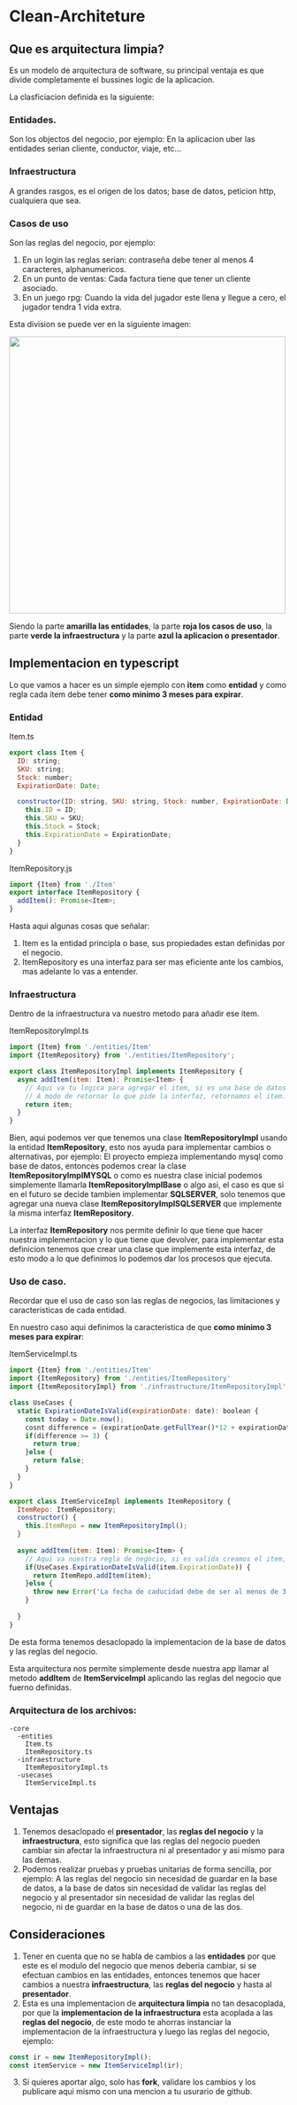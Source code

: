 # Clean-Architeture

## Que es arquitectura limpia?
Es un modelo de arquitectura de software, su principal ventaja es que divide completamente el bussines logic de la aplicacion.

La clasficiacion definida es la siguiente:

### Entidades.
Son los objectos del negocio, por ejemplo: En la aplicacion uber las entidades serian cliente, conductor, viaje, etc...

### Infraestructura
A grandes rasgos, es el origen de los datos; base de datos, peticion http, cualquiera que sea.

### Casos de uso
Son las reglas del negocio, por ejemplo:
1. En un login las reglas serian: contraseña debe tener al menos 4 caracteres, alphanumericos.
2. En un punto de ventas: Cada factura tiene que tener un cliente asociado.
3. En un juego rpg: Cuando la vida del jugador este llena y llegue a cero, el jugador tendra 1 vida extra.



Esta division se puede ver en la siguiente imagen:
<div><img src="https://xurxodev.com/content/images/2016/07/CleanArchitecture-8b00a9d7e2543fa9ca76b81b05066629.jpg" width="500px"/></div>

Siendo la parte **amarilla las entidades**, la parte **roja los casos de uso**, la parte **verde la infraestructura** y la parte **azul la aplicacion o presentador**.

## Implementacion en typescript

Lo que vamos a hacer es un simple ejemplo con **item** como **entidad** y como regla cada item debe tener **como minimo 3 meses para expirar**.

### Entidad

Item.ts
```javascript
export class Item {
  ID: string;
  SKU: string;
  Stock: number;
  ExpirationDate: Date;

  constructor(ID: string, SKU: string, Stock: number, ExpirationDate: Date) {
    this.ID = ID;
    this.SKU = SKU;
    this.Stock = Stock;
    this.ExpirationDate = ExpirationDate;
  }
}
```

ItemRepository.js
```javascript
import {Item} from './Item'
export interface ItemRepository {
  addItem(): Promise<Item>;
}
```

Hasta aqui algunas cosas que señalar:
1. Item es la entidad principla o base, sus propiedades estan definidas por el negocio.
2. ItemRepository es una interfaz para ser mas eficiente ante los cambios, mas adelante lo vas a entender.


### Infraestructura

Dentro de la infraestructura va nuestro metodo para añadir ese item.

ItemRepositoryImpl.ts
```javascript
import {Item} from './entities/Item'
import {ItemRepository} from './entities/ItemRepository';

export class ItemRepositoryImpl implements ItemRepository {
  async addItem(item: Item): Promise<Item> {
    // Aqui va tu logica para agregar el item, si es una base de datos o una peticion http, o cualquier otra cosa.
    // A modo de retornar lo que pide la interfaz, retornamos el item.
    return item;
  }
}
```

Bien, aqui podemos ver que tenemos una clase **ItemRepositoryImpl** usando la entidad **ItemRepository**, esto nos ayuda para implementar cambios o alternativas, por ejemplo:
El proyecto empieza implementando mysql como base de datos, entonces podemos crear la clase **ItemRepositoryImplMYSQL** o como es nuestra clase inicial podemos simplemente llamarla **ItemRepositoryImplBase** o algo asi, el caso es que si en el futuro se decide tambien implementar **SQLSERVER**, solo tenemos que agregar una nueva clase **ItemRepositoryImplSQLSERVER** que implemente la misma interfaz **ItemRepository**.

La interfaz **ItemRepository** nos permite definir lo que tiene que hacer nuestra implementacion y lo que tiene que devolver, para implementar esta definicion tenemos que crear una clase que implemente esta interfaz, de esto modo a lo que definimos lo podemos dar los procesos que ejecuta.

### Uso de caso.

Recordar que el uso de caso son las reglas de negocios, las limitaciones y caracteristicas de cada entidad.

En nuestro caso aqui definimos la caracteristica de que **como minimo 3 meses para expirar**:

ItemServiceImpl.ts
```javascript
import {Item} from './entities/Item'
import {ItemRepository} from './entities/ItemRepository'
import {ItemRepositoryImpl} from './infrastructure/ItemRepositoryImpl'

class UseCases {
  static ExpirationDateIsValid(expirationDate: date): boolean {
    const today = Date.now();
    cosnt difference = (expirationDate.getFullYear()*12 + expirationDate.getMonth()) - (today.getFullYear()*12 + today.getMonth());
    if(difference >= 3) {
      return true;
    }else {
      return false;
    }
  }
}

export class ItemServiceImpl implements ItemRepository {
  ItemRepo: ItemRepository;
  constructor() {
    this.ItemRepo = new ItemRepositoryImpl();
  }
  
  async addItem(item: Item): Promise<Item> {
    // Aqui va nuestra regla de negocio, si es valida creamos el item, si no retornamos un error.
    if(UseCases.ExpirationDateIsValid(item.ExpirationDate)) {
      return ItemRepo.addItem(item);
    }else {
      throw new Error('La fecha de caducidad debe de ser al menos de 3 meses');
    }
    
  }
}
```

De esta forma tenemos desaclopado la implementacion de la base de datos y las reglas del negocio.

Esta arquitectura nos permite simplemente desde nuestra app llamar al metodo **addItem** de **ItemServiceImpl** aplicando las reglas del negocio que fuerno definidas.

### Arquitectura de los archivos:
```
-core
  -entities
    Item.ts
    ItemRepository.ts
  -infraestructure
    ItemRepositoryImpl.ts
  -usecases
    ItemServiceImpl.ts
```

## Ventajas
1. Tenemos desaclopado el **presentador**, las **reglas del negocio** y la **infraestructura**, esto significa que las reglas del negocio pueden cambiar sin afectar la infraestructura ni al presentador y asi mismo para las demas.
2. Podemos realizar pruebas y pruebas unitarias de forma sencilla, por ejemplo: A las reglas del negocio sin necesidad de guardar en la base de datos, a la base de datos sin necesidad de validar las reglas del negocio y al presentador sin necesidad de validar las reglas del negocio, ni de guardar en la base de datos o una de las dos.

## Consideraciones
1. Tener en cuenta que no se habla de cambios a las **entidades** por que este es el modulo del negocio que menos deberia cambiar, si se efectuan cambios en las entidades, entonces tenemos que hacer cambios a nuestra **infraestructura**, las **reglas del negocio** y hasta al **presentador**.
2. Esta es una implementacion de **arquitectura limpia** no tan desacoplada, por que la **implementacion de la infraestructura** esta acoplada a las **reglas del negocio**, de este modo te ahorras instanciar la implementacion de la infraestructura y luego las reglas del negocio, ejemplo:
```javascript
const ir = new ItemRepositoryImpl();
const itemService = new ItemServiceImpl(ir);
```
3. Si quieres aportar algo, solo has **fork**, validare los cambios y los publicare aqui mismo con una mencion a tu usurario de github.
